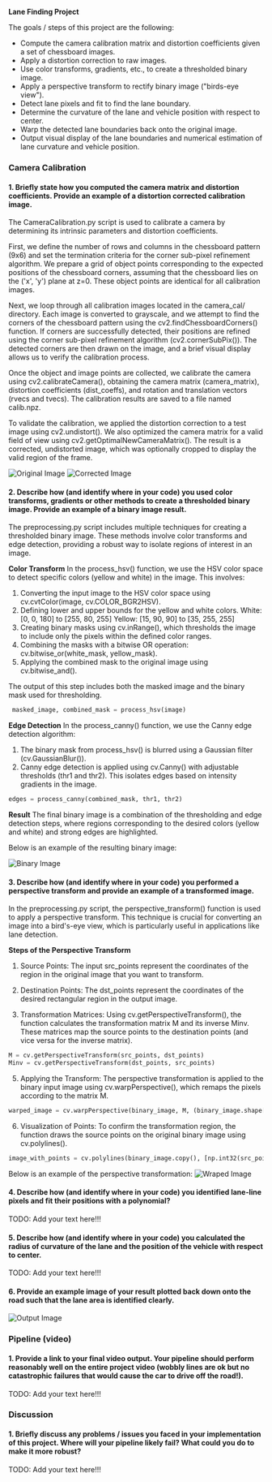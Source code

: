 **Lane Finding Project**

The goals / steps of this project are the following:

* Compute the camera calibration matrix and distortion coefficients given a set of chessboard images.
* Apply a distortion correction to raw images.
* Use color transforms, gradients, etc., to create a thresholded binary image.
* Apply a perspective transform to rectify binary image ("birds-eye view").
* Detect lane pixels and fit to find the lane boundary.
* Determine the curvature of the lane and vehicle position with respect to center.
* Warp the detected lane boundaries back onto the original image.
* Output visual display of the lane boundaries and numerical estimation of lane curvature and vehicle position.

### Camera Calibration

#### 1. Briefly state how you computed the camera matrix and distortion coefficients. Provide an example of a distortion corrected calibration image.

The CameraCalibration.py script is used to calibrate a camera by determining its intrinsic parameters and distortion coefficients.

First, we define the number of rows and columns in the chessboard pattern (9x6) and set the termination criteria for the corner sub-pixel refinement algorithm. We prepare a grid of object points corresponding to the expected positions of the chessboard corners, assuming that the chessboard lies on the ('x', 'y') plane at z=0. These object points are identical for all calibration images.

Next, we loop through all calibration images located in the camera_cal/ directory. Each image is converted to grayscale, and we attempt to find the corners of the chessboard pattern using the cv2.findChessboardCorners() function. If corners are successfully detected, their positions are refined using the corner sub-pixel refinement algorithm (cv2.cornerSubPix()). The detected corners are then drawn on the image, and a brief visual display allows us to verify the calibration process.

Once the object and image points are collected, we calibrate the camera using cv2.calibrateCamera(), obtaining the camera matrix (camera_matrix), distortion coefficients (dist_coeffs), and rotation and translation vectors (rvecs and tvecs). The calibration results are saved to a file named calib.npz.

To validate the calibration, we applied the distortion correction to a test image using cv2.undistort(). We also optimized the camera matrix for a valid field of view using cv2.getOptimalNewCameraMatrix(). The result is a corrected, undistorted image, which was optionally cropped to display the valid region of the frame.

![Original Image](camera_cal/calibration1.jpg)
![Corrected Image](examples/calibration.jpg)

#### 2. Describe how (and identify where in your code) you used color transforms, gradients or other methods to create a thresholded binary image.  Provide an example of a binary image result.

The preprocessing.py script includes multiple techniques for creating a thresholded binary image. These methods involve color transforms and edge detection, providing a robust way to isolate regions of interest in an image.

**Color Transform**
In the process_hsv() function, we use the HSV color space to detect specific colors (yellow and white) in the image. This involves:

1. Converting the input image to the HSV color space using cv.cvtColor(image, cv.COLOR_BGR2HSV).
2. Defining lower and upper bounds for the yellow and white colors.
    White: [0, 0, 180] to [255, 80, 255]
    Yellow: [15, 90, 90] to [35, 255, 255]
3. Creating binary masks using cv.inRange(), which thresholds the image to include only the pixels within the defined color ranges.
4. Combining the masks with a bitwise OR operation: cv.bitwise_or(white_mask, yellow_mask).
5. Applying the combined mask to the original image using cv.bitwise_and().
   
The output of this step includes both the masked image and the binary mask used for thresholding.
```python
 masked_image, combined_mask = process_hsv(image)
```
**Edge Detection**
In the process_canny() function, we use the Canny edge detection algorithm:

1. The binary mask from process_hsv() is blurred using a Gaussian filter (cv.GaussianBlur()).
2. Canny edge detection is applied using cv.Canny() with adjustable thresholds (thr1 and thr2). This isolates edges based on intensity gradients in the image.
```python
edges = process_canny(combined_mask, thr1, thr2)
```
**Result**
The final binary image is a combination of the thresholding and edge detection steps, where regions corresponding to the desired colors (yellow and white) and strong edges are highlighted.

Below is an example of the resulting binary image:

![Binary Image](examples/Binary.jpg)

#### 3. Describe how (and identify where in your code) you performed a perspective transform and provide an example of a transformed image.

In the preprocessing.py script, the perspective_transform() function is used to apply a perspective transform. This technique is crucial for converting an image into a bird's-eye view, which is particularly useful in applications like lane detection.

**Steps of the Perspective Transform**
1. Source Points:
The input src_points represent the coordinates of the region in the original image that you want to transform.

2. Destination Points:
The dst_points represent the coordinates of the desired rectangular region in the output image.

3. Transformation Matrices:
Using cv.getPerspectiveTransform(), the function calculates the transformation matrix M and its inverse Minv. These matrices map the source points to the destination points (and vice versa for the inverse matrix).
```python
M = cv.getPerspectiveTransform(src_points, dst_points)
Minv = cv.getPerspectiveTransform(dst_points, src_points)
```

5. Applying the Transform:
The perspective transformation is applied to the binary input image using cv.warpPerspective(), which remaps the pixels according to the matrix M.
```python
warped_image = cv.warpPerspective(binary_image, M, (binary_image.shape[1], binary_image.shape[0]))
```
6. Visualization of Points:
To confirm the transformation region, the function draws the source points on the original binary image using cv.polylines().
```python
image_with_points = cv.polylines(binary_image.copy(), [np.int32(src_points)], isClosed=True, color=255, thickness=3)
```
Below is an example of the perspective transformation:
![Wraped Image](examples/warped_image.jpg)

#### 4. Describe how (and identify where in your code) you identified lane-line pixels and fit their positions with a polynomial?

TODO: Add your text here!!!

#### 5. Describe how (and identify where in your code) you calculated the radius of curvature of the lane and the position of the vehicle with respect to center.

TODO: Add your text here!!!

#### 6. Provide an example image of your result plotted back down onto the road such that the lane area is identified clearly.

![Output Image](examples/output_image.jpg)

### Pipeline (video)

#### 1. Provide a link to your final video output.  Your pipeline should perform reasonably well on the entire project video (wobbly lines are ok but no catastrophic failures that would cause the car to drive off the road!).

TODO: Add your text here!!!

### Discussion

#### 1. Briefly discuss any problems / issues you faced in your implementation of this project.  Where will your pipeline likely fail?  What could you do to make it more robust?

TODO: Add your text here!!!

